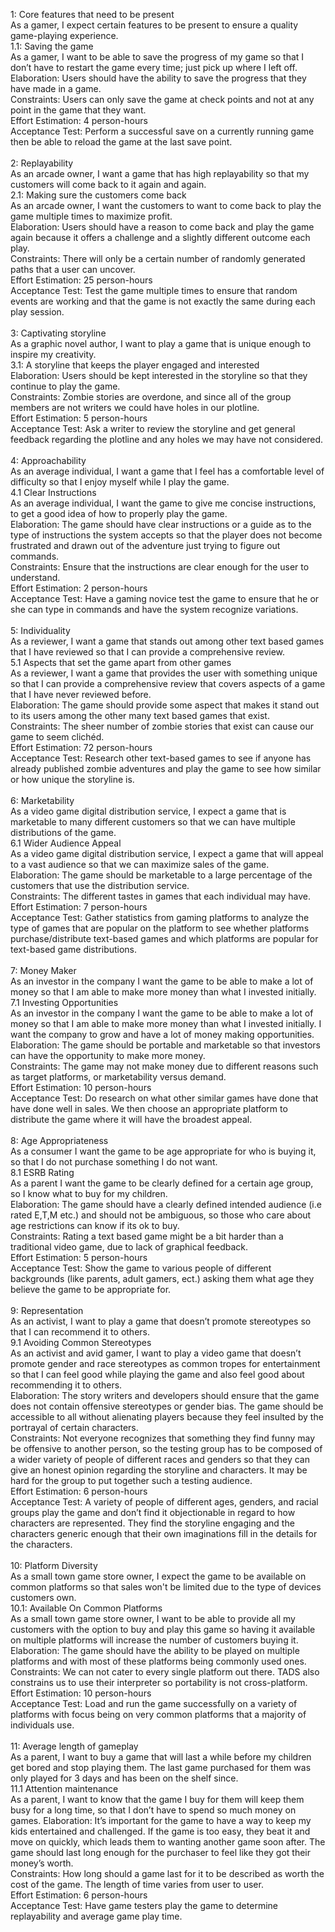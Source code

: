 
1: Core features that need to be present <br />
As a gamer, I expect certain features to be present to ensure a quality game-playing experience. <br /> 
1.1: Saving the game <br />
As a gamer, I want to be able to save the progress of my game so that I don’t have to restart the game every time; just pick up where I left off. <br /> 
Elaboration: Users should have the ability to save the progress that they have made in a game. <br /> 
Constraints: Users can only save the game at check points and not at any point in the game that they want. <br /> 
Effort Estimation: 4 person-hours <br /> 
Acceptance Test: Perform a successful save on a currently running game then be able to reload the game at the last save point. <br /> 
  <br /> 
2: Replayability  <br /> 
As an arcade owner, I want a game that has high replayability so that my customers will come back to it again and again. <br />
2.1: Making sure the customers come back <br />
As an arcade owner, I want the customers to want to come back to play the game multiple times to maximize profit. <br />
Elaboration: Users should have a reason to come back and play the game again because it offers a challenge and a slightly different outcome each play. <br />
Constraints: There will only be a certain number of randomly generated paths that a user can uncover. <br />
Effort Estimation: 25 person-hours <br />
Acceptance Test: Test the game multiple times to ensure that random events are working and that the game is not exactly the same during each play session. <br />
  <br />
3: Captivating storyline <br />
As a graphic novel author, I want to play a game that is unique enough to inspire my creativity. <br />
3.1: A storyline that keeps the player engaged and interested <br />
Elaboration: Users should be kept interested in the storyline so that they continue to play the game. <br />
Constraints: Zombie stories are overdone, and since all of the group members are not writers we could have holes in our plotline.  <br />
Effort Estimation: 5 person-hours <br />
Acceptance Test: Ask a writer to review the storyline and get general feedback regarding the plotline and any holes we may have not considered. <br />
  <br />
4: Approachability  <br />
As an average individual, I want a game that I feel has a comfortable level of difficulty so that I enjoy myself while I play the game. <br />
4.1 Clear Instructions <br />
As an average individual, I want the game to give me concise instructions, to get a good idea of how to properly play the game. <br />
Elaboration: The game should have clear instructions or a guide as to the type of instructions the system accepts so that the player does not become frustrated and drawn out of the adventure just trying to figure out commands. <br />
Constraints: Ensure that the instructions are clear enough for the user to understand. <br />
Effort Estimation: 2 person-hours <br />
Acceptance Test: Have a gaming novice test the game to ensure that he or she can type in commands and have the system recognize variations. <br />
 <br />
5: Individuality <br />
As a reviewer, I want a game that stands out among other text based games that I have reviewed so that I can provide a comprehensive review. <br />
5.1 Aspects that set the game apart from other games <br />
As a reviewer, I want a game that provides the user with something unique so that I can provide a comprehensive review that covers aspects of a game that I have never reviewed before. <br />
Elaboration: The game should provide some aspect that makes it stand out to its users among the other many text based games that exist. <br />
Constraints: The sheer number of zombie stories that exist can cause our game to seem clichéd. <br />
Effort Estimation: 72 person-hours <br />
Acceptance Test: Research other text-based games to see if anyone has already published zombie adventures and play the game to see how similar or how unique the storyline is. <br />
<br />
6: Marketability <br />
As a video game digital distribution service, I expect a game that is marketable to many different customers so that we can have multiple distributions of the game. <br />
6.1 Wider Audience Appeal <br />
As a video game digital distribution service, I expect a game that will appeal to a vast audience so that we can maximize sales of the game. <br />
Elaboration: The game should be marketable to a large percentage of the customers that use the distribution service. <br />
Constraints: The different tastes in games that each individual may have. <br />
Effort Estimation: 7 person-hours <br />
Acceptance Test: Gather statistics from gaming platforms to analyze the type of games that are popular on the platform to see whether platforms purchase/distribute text-based games and which platforms are popular for text-based game distributions. <br />
<br />
7: Money Maker<br />
As an investor in the company I want the game to be able to make a lot of money so that I am able to make more money than what I invested initially.<br />
7.1 Investing Opportunities<br />
As an investor in the company I want the game to be able to make a lot of money so that I am able to make more money than what I invested initially. I want the company to grow and have a lot of money making opportunities. <br />
Elaboration: The game should be portable and marketable so that investors can have the opportunity to make more money.<br />
Constraints: The game may not make money due to different reasons such as target platforms, or marketability versus demand.<br />
Effort Estimation: 10 person-hours<br />
Acceptance Test: Do research on what other similar games have done that have done well in sales. We then choose an appropriate platform to distribute the game where it will have the broadest appeal. <br />
<br />
8: Age Appropriateness <br />
As a consumer I want the game to be age appropriate for who is buying it, so that I do not purchase something I do not want.<br />
8.1 ESRB Rating<br />
As a parent I want the game to be clearly defined for a certain age group, so I know what to buy for my children.<br />
Elaboration: The game should have a clearly defined intended audience (i.e rated E,T,M etc.) and should not be ambiguous, so those who care about age restrictions can know if its ok to buy.<br />
Constraints: Rating a text based game might be a bit harder than a traditional video game, due to lack of graphical feedback.<br />
Effort Estimation: 5 person-hours<br />
Acceptance Test: Show the game to various people of different backgrounds (like parents, adult gamers, ect.) asking them what age they believe the game to be appropriate for.<br />
<br />
9: Representation<br />
As an activist, I want to play a game that doesn’t promote stereotypes so that I can recommend it to others.<br />
9.1 Avoiding Common Stereotypes<br />
As an activist and avid gamer, I want to play a video game that doesn’t promote gender and race stereotypes as common tropes for entertainment so that I can feel good while playing the game and also feel good about recommending it to others.<br />
Elaboration: The story writers and developers should ensure that the game does not contain offensive stereotypes or gender bias. The game should be accessible to all without alienating players because they feel insulted by the portrayal of certain characters.<br />
Constraints: Not everyone recognizes that something they find funny may be offensive to another person, so the testing group has to be composed of a wider variety of people of different races and genders so that they can give an honest opinion regarding the storyline and characters. It may be hard for the group to put together such a testing audience.<br />
Effort Estimation: 6 person-hours<br />
Acceptance Test: A variety of people of different ages, genders, and racial groups play the game and don’t find it objectionable in regard to how characters are represented. They find the storyline engaging and the characters generic enough that their own imaginations fill in the details for the characters.<br />
<br />
10: Platform Diversity<br />
As a small town game store owner, I expect the game to be available on common platforms so that sales won't be limited due to the type of devices customers own.<br />
10.1: Available On Common Platforms<br />
As a small town game store owner, I want to be able to provide all my customers with the option to buy and play this game so having it available on multiple platforms will increase the number of customers buying it.<br />
Elaboration: The game should have the ability to be played on multiple platforms and with most of these platforms being commonly used ones.<br />
Constraints: We can not cater to every single platform out there. TADS also constrains us to use their interpreter so portability is not cross-platform.<br />
Effort Estimation: 10 person-hours<br />
Acceptance Test: Load and run the game successfully on a variety of platforms with focus being on very common platforms that a majority of individuals use.<br />
<br />
11: Average length of gameplay<br />
As a parent, I want to buy a game that will last a while before my children get bored and stop playing them. The last game purchased for them was only played for 3 days and has been on the shelf since.<br />
11.1 Attention maintenance<br />
As a parent, I want to know that the game I buy for them will keep them busy for a long time, so that I don’t have to spend so much money on games. 
Elaboration: It’s important for the game to have a way to keep my kids entertained and challenged. If the game is too easy, they beat it and move on quickly, which leads them to wanting another game soon after. The game should last long enough for the purchaser to feel like they got their money’s worth. <br />
Constraints: How long should a game last for it to be described as worth the cost of the game. The length of time varies from user to user. <br />
Effort Estimation: 6 person-hours<br />
Acceptance Test: Have game testers play the game to determine replayability and average game play time. <br />




